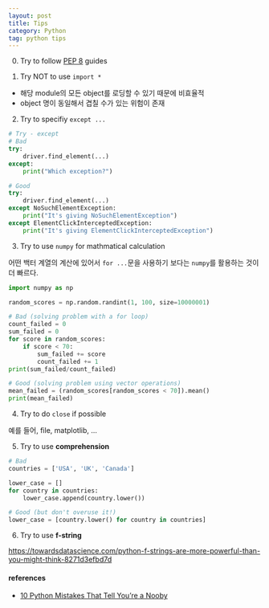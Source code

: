 ```yaml
---
layout: post
title: Tips
category: Python
tag: python tips
---
```


0. Try to follow [PEP 8](https://peps.python.org/pep-0008/) guides

1. Try NOT to use `import *`

* 해당 module의 모든 object를 로딩할 수 있기 때문에 비효율적
* object 명이 동일해서 겹칠 수가 있는 위험이 존재

2. Try to specifiy `except ...`

```python
# Try - except
# Bad
try:
    driver.find_element(...)
except:
    print("Which exception?")

# Good
try:
    driver.find_element(...)
except NoSuchElementException:
    print("It's giving NoSuchElementException")
except ElementClickInterceptedException:
    print("It's giving ElementClickInterceptedException")
```

3. Try to use `numpy` for mathmatical calculation

어떤 백터 계열의 계산에 있어서 `for ...`문을 사용하기 보다는 `numpy`를 활용하는 것이 더 빠르다. 
```python
import numpy as np

random_scores = np.random.randint(1, 100, size=10000001)

# Bad (solving problem with a for loop)
count_failed = 0
sum_failed = 0
for score in random_scores:
    if score < 70:
        sum_failed += score
        count_failed += 1
print(sum_failed/count_failed)

# Good (solving problem using vector operations)
mean_failed = (random_scores[random_scores < 70]).mean()
print(mean_failed)
```

4. Try to do `close` if possible

예를 들어, file, matplotlib, ...

5. Try to use **comprehension**
```python
# Bad
countries = ['USA', 'UK', 'Canada']

lower_case = []
for country in countries:
    lower_case.append(country.lower())

# Good (but don't overuse it!)
lower_case = [country.lower() for country in countries]
```

6. Try to use **f-string**

https://towardsdatascience.com/python-f-strings-are-more-powerful-than-you-might-think-8271d3efbd7d




#### references
* [10 Python Mistakes That Tell You’re a Nooby](https://medium.com/geekculture/10-python-mistakes-that-tell-youre-a-nooby-359487f22c97)